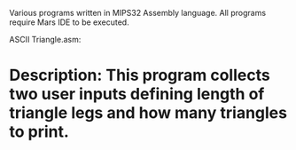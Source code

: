 
Various programs written in MIPS32 Assembly language.
All programs require Mars IDE to be executed.

ASCII Triangle.asm:
# Description: This program collects two user inputs defining length of triangle legs and how many triangles to print.
